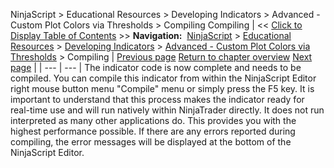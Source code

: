 ﻿
NinjaScript \> Educational Resources \> Developing Indicators \> Advanced \- Custom Plot Colors via Thresholds \> Compiling
Compiling
| \<\< [Click to Display Table of Contents](compiling5.md) \>\> **Navigation:**     [NinjaScript](ninjascript-1.md) \> [Educational Resources](educational_resources-1.md) \> [Developing Indicators](developing_indicators-1.md) \> [Advanced \- Custom Plot Colors via Thresholds](advanced_-_custom_plot_colors_-1.md) \> Compiling | [Previous page](entering_calculation_logic5-1.md) [Return to chapter overview](advanced_-_custom_plot_colors_-1.md) [Next page](using5-1.md) |
| --- | --- |
The indicator code is now complete and needs to be compiled. You can compile this indicator from within the NinjaScript Editor right mouse button menu "Compile" menu or simply press the F5 key. It is important to understand that this process makes the indicator ready for real\-time use and will run natively within NinjaTrader directly. It does not run interpreted as many other applications do. This provides you with the highest performance possible. If there are any errors reported during compiling, the error messages will be displayed at the bottom of the NinjaScript Editor.

